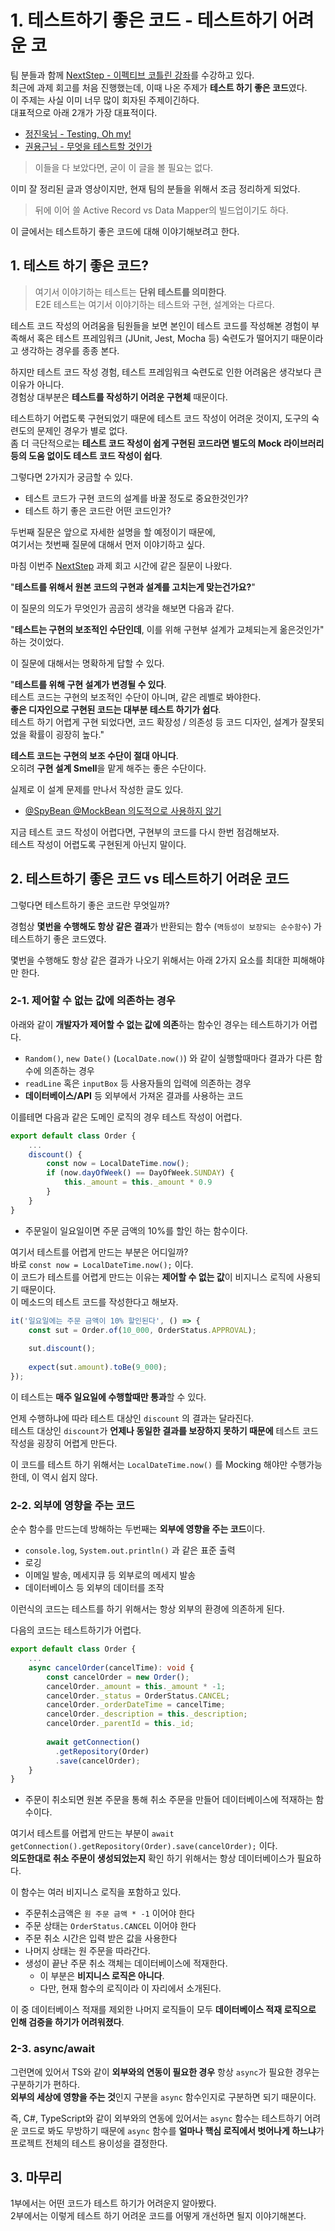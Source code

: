 # 1. 테스트하기 좋은 코드 - 테스트하기 어려운 코

팀 분들과 함께 [NextStep - 이펙티브 코틀린 강좌](https://edu.nextstep.camp/c/Z9QeJlCi)를 수강하고 있다.    
최근에 과제 회고를 처음 진행했는데, 이때 나온 주제가 **테스트 하기 좋은 코드**였다.  
이 주제는 사실 이미 너무 많이 회자된 주제이긴하다.  
대표적으로 아래 2개가 가장 대표적이다.  
  
* [정진욱님 - Testing, Oh my!](https://jwchung.github.io/testing-oh-my)
* [권용근님 - 무엇을 테스트할 것인가](https://www.youtube.com/watch?v=YdtknE_yPk4)

> 이들을 다 보았다면, 굳이 이 글을 볼 필요는 없다.

이미 잘 정리된 글과 영상이지만, 현재 팀의 분들을 위해서 조금 정리하게 되었다.  

> 뒤에 이어 쓸 Active Record vs Data Mapper의 빌드업이기도 하다.

이 글에서는 테스트하기 좋은 코드에 대해 이야기해보려고 한다.

## 1. 테스트 하기 좋은 코드?

> 여기서 이야기하는 테스트는 **단위 테스트를 의미한다**.  
> E2E 테스트는 여기서 이야기하는 테스트와 구현, 설계와는 다르다.

테스트 코드 작성의 어려움을 팀원들을 보면 본인이 테스트 코드를 작성해본 경험이 부족해서 혹은 테스트 프레임워크 (JUnit, Jest, Mocha 등) 숙련도가 떨어지기 때문이라고 생각하는 경우를 종종 본다.  
  
하지만 테스트 코드 작성 경험, 테스트 프레임워크 숙련도로 인한 어려움은 생각보다 큰 이유가 아니다.  
경험상 대부분은 **테스트를 작성하기 어려운 구현체** 때문이다.  
  
테스트하기 어렵도룩 구현되었기 때문에 테스트 코드 작성이 어려운 것이지, 도구의 숙련도의 문제인 경우가 별로 없다.  
좀 더 극단적으로는 **테스트 코드 작성이 쉽게 구현된 코드라면 별도의 Mock 라이브러리 등의 도움 없이도 테스트 코드 작성이 쉽다**.  
  
그렇다면 2가지가 궁금할 수 있다.

* 테스트 코드가 구현 코드의 설계를 바꿀 정도로 중요한것인가?
* 테스트 하기 좋은 코드란 어떤 코드인가?

두번째 질문은 앞으로 자세한 설명을 할 예정이기 때문에,  
여기서는 첫번째 질문에 대해서 먼저 이야기하고 싶다.  
  
마침 이번주 [NextStep](https://edu.nextstep.camp/c/Z9QeJlCi) 과제 회고 시간에 같은 질문이 나왔다. 
  
"**테스트를 위해서 원본 코드의 구현과 설계를 고치는게 맞는건가요?**"  
  
이 질문의 의도가 무엇인가 곰곰히 생각을 해보면 다음과 같다.  
  
"**테스트는 구현의 보조적인 수단인데**, 이를 위해 구현부 설계가 교체되는게 옮은것인가" 하는 것이었다.  
  
이 질문에 대해서는 명확하게 답할 수 있다.  

"**테스트를 위해 구현 설계가 변경될 수 있다**.  
테스트 코드는 구현의 보조적인 수단이 아니며, 같은 레벨로 봐야한다.  
**좋은 디자인으로 구현된 코드는 대부분 테스트 하기가 쉽다**.    
테스트 하기 어렵게 구현 되었다면, 코드 확장성 / 의존성 등 코드 디자인, 설계가 잘못되었을 확률이 굉장히 높다."  
  
**테스트 코드는 구현의 보조 수단이 절대 아니다**.  
오히려 **구현 설계 Smell**을 맡게 해주는 좋은 수단이다.  
  
실제로 이 설계 문제를 만나서 작성한 글도 있다.

* [@SpyBean @MockBean 의도적으로 사용하지 않기](https://jojoldu.tistory.com/320)
  
지금 테스트 코드 작성이 어렵다면, 구현부의 코드를 다시 한번 점검해보자.  
테스트 작성이 어렵도록 구현된게 아닌지 말이다.

## 2. 테스트하기 좋은 코드 vs 테스트하기 어려운 코드

그렇다면 테스트하기 좋은 코드란 무엇일까?  
  
경험상 **몇번을 수행해도 항상 같은 결과**가 반환되는 함수 (`멱등성이 보장되는 순수함수`) 가 테스트하기 좋은 코드였다.  
  
몇번을 수행해도 항상 같은 결과가 나오기 위해서는 아래 2가지 요소를 최대한 피해해야만 한다.

### 2-1. 제어할 수 없는 값에 의존하는 경우

아래와 같이 **개발자가 제어할 수 없는 값에 의존**하는 함수인 경우는 테스트하기가 어렵다.

* `Random()`, `new Date()` (`LocalDate.now()`) 와 같이 실행할때마다 결과가 다른 함수에 의존하는 경우
* `readLine` 혹은 `inputBox` 등 사용자들의 입력에 의존하는 경우
* **데이터베이스/API** 등 외부에서 가져온 결과를 사용하는 코드

이를테면 다음과 같은 도메인 로직의 경우 테스트 작성이 어렵다.

```ts
export default class Order {
    ...
    discount() {
        const now = LocalDateTime.now();
        if (now.dayOfWeek() == DayOfWeek.SUNDAY) {
            this._amount = this._amount * 0.9
        }
    }
}
```

* 주문일이 일요일이면 주문 금액의 10%를 할인 하는 함수이다.

여기서 테스트를 어렵게 만드는 부분은 어디일까?  
바로 `const now = LocalDateTime.now();` 이다.  
이 코드가 테스트를 어렵게 만드는 이유는 **제어할 수 없는 값**이 비지니스 로직에 사용되기 때문이다.  
이 메소드의 테스트 코드를 작성한다고 해보자.  

```ts
it('일요일에는 주문 금액이 10% 할인된다', () => {
    const sut = Order.of(10_000, OrderStatus.APPROVAL);
    
    sut.discount();
    
    expect(sut.amount).toBe(9_000);
});
```

이 테스트는 **매주 일요일에 수행할때만 통과**할 수 있다.  

언제 수행하냐에 따라 테스트 대상인 `discount` 의 결과는 달라진다.  
테스트 대상인 `discount`가 **언제나 동일한 결과를 보장하지 못하기 때문에** 테스트 코드 작성을 굉장히 어렵게 만든다.  
  
이 코드를 테스트 하기 위해서는 `LocalDateTime.now()` 를 Mocking 해야만 수행가능한데, 이 역시 쉽지 않다.


### 2-2. 외부에 영향을 주는 코드

순수 함수를 만드는데 방해하는 두번째는 **외부에 영향을 주는 코드**이다.

* `console.log`, `System.out.println()` 과 같은 표준 출력
* 로깅
* 이메일 발송, 메세지큐 등 외부로의 메세지 발송
* 데이터베이스 등 외부의 데이터를 조작

이런식의 코드는 테스트를 하기 위해서는 항상 외부의 환경에 의존하게 된다.  
  
다음의 코드는 테스트하기가 어렵다.

```ts
export default class Order {
    ...
    async cancelOrder(cancelTime): void {
        const cancelOrder = new Order();
        cancelOrder._amount = this._amount * -1;
        cancelOrder._status = OrderStatus.CANCEL;
        cancelOrder._orderDateTime = cancelTime;
        cancelOrder._description = this._description;
        cancelOrder._parentId = this._id;
        
        await getConnection()
          .getRepository(Order)
          .save(cancelOrder);
    }
}
```

* 주문이 취소되면 원본 주문을 통해 취소 주문을 만들어 데이터베이스에 적재하는 함수이다.

여기서 테스트를 어렵게 만드는 부분이 `await getConnection().getRepository(Order).save(cancelOrder);` 이다.  
**의도한대로 취소 주문이 생성되었는지** 확인 하기 위해서는 항상 데이터베이스가 필요하다.  
  
이 함수는 여러 비지니스 로직을 포함하고 있다. 

* 주문취소금액은 `원 주문 금액 * -1` 이어야 한다
* 주문 상태는 `OrderStatus.CANCEL` 이어야 한다
* 주문 취소 시간은 입력 받은 값을 사용한다
* 나머지 상태는 원 주문을 따라간다.
* 생성이 끝난 주문 취소 객체는 데이터베이스에 적재한다.
  * 이 부분은 **비지니스 로직은 아니다**.
  * 다만, 현재 함수의 로직이라 이 자리에서 소개된다.

이 중 데이터베이스 적재를 제외한 나머지 로직들이 모두 **데이터베이스 적재 로직으로 인해 검증을 하기가 어려워졌다**.



### 2-3. async/await

그런면에 있어서 TS와 같이 **외부와의 연동이 필요한 경우** 항상 `async`가 필요한 경우는 구분하기가 편하다.  
**외부의 세상에 영향을 주는 것**인지 구분을 `async` 함수인지로 구분하면 되기 때문이다.  

즉, C#, TypeScript와 같이 외부와의 연동에 있어서는 `async` 함수는 테스트하기 어려운 코드로 봐도 무방하기 때문에 `async` 함수를 **얼마나 핵심 로직에서 벗어나게 하느냐**가 프로젝트 전체의 테스트 용이성을 결정한다.


## 3. 마무리

1부에서는 어떤 코드가 테스트 하기가 어려운지 알아봤다.  
2부에서는 이렇게 테스트 하기 어려운 코드를 어떻게 개선하면 될지 이야기해본다.
